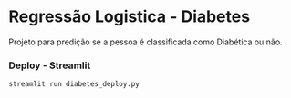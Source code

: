 # Regressão Logistica - Diabetes

Projeto para predição se a pessoa é classificada como Diabética ou não.

### Deploy - Streamlit

`streamlit run diabetes_deploy.py`

